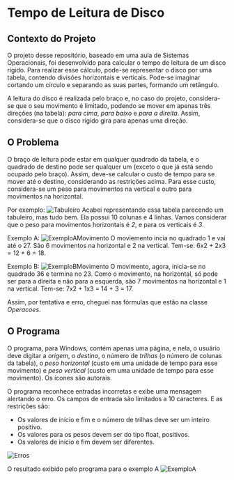 # Tempo de Leitura de Disco
## Contexto do Projeto
O projeto desse repositório, baseado em uma aula de Sistemas Operacionais, foi desenvolvido para calcular o tempo de leitura
de um disco rígido. Para realizar esse cálculo, pode-se representar o disco por
uma tabela, contendo divisões horizontais e verticais.
Pode-se imaginar cortando um círculo e separando as suas partes, formando um retângulo.


A leitura do disco é realizada pelo braço e, no caso do projeto, considera-se
que o seu movimento é limitado, podendo se mover em apenas três direções 
(na tabela): *para cima*, *para baixo* e *para a direita*. 
Assim, considera-se que o disco rígido gira para apenas uma direção.

## O Problema
O braço de leitura pode estar em qualquer quadrado da tabela, e o quadrado
de destino pode ser qualquer um (exceto o que já está sendo ocupado pelo
braço). Assim, deve-se calcular o custo de tempo para se mover até o
destino, considerando as restrições acima. Para esse custo, considera-se
um peso para movimentos na vertical e outro para movimentos na horizontal.

Por exemplo:
![Tabuleiro](https://github.com/user-attachments/assets/98331430-c9f9-43a3-80da-e981c903b787)
Acabei representando essa tabela parecendo um tabuleiro, mas tudo bem. Ela possui 10 colunas e 4
linhas. Vamos considerar que o peso para movimentos horizontais é *2*, e para os verticais
é *3*.

Exemplo A:
![ExemploAMovimento](https://github.com/user-attachments/assets/935a9a3c-3645-47ec-92e9-5a9fd00cb5eb)
O moviemento incia no quadrado 1 e vai até o 27. São 6 movimentos na horizontal e 2 na vertical. Tem-se:
6x2 + 2x3 = 12 + 6 = 18.

Exemplo B:
![ExemploBMovimento](https://github.com/user-attachments/assets/fe4a10ab-6287-4ba8-9138-6deebe9b5aa4)
O movimento, agora, inicia-se no quadrado 36 e termina no 23. Como o movimento, na horizontal, só pode
ser para a direita e não para a esquerda, são 7 movimentos na horizontal e 1 na vertical. Tem-se:
7x2 + 1x3 = 14 + 3 = 17.

Assim, por tentativa e erro, cheguei nas fórmulas que estão na classe *Operacoes*.

## O Programa
O programa, para Windows, contém apenas uma página, e nela, o usuário deve digitar a
*origem*, o *destino*, o número de *trilhas* (o número de colunas da
tabela), o *peso horizontal* (custo em uma unidade de tempo para esse
movimento) e *peso vertical* (custo em uma unidade de tempo para esse
movimento). Os ícones são autorais.

O programa reconhece entradas incorretas e exibe uma mensagem alertando
o erro. Os campos de entrada são limitados a 10 caracteres. E as restrições
são:
- Os valores de início e fim e o número de trilhas deve ser um inteiro positivo.
- Os valores para os pesos devem ser do tipo float, positivos.
- Os valores de início e fim devem ser diferentes.

![Erros](https://github.com/user-attachments/assets/509ac93c-09dd-4e1c-ae23-910ecb19101c)

O resultado exibido pelo programa para o exemplo A
![ExemploA](https://github.com/user-attachments/assets/a051c953-3d77-4aa8-876a-8f5ea0652ef8)
